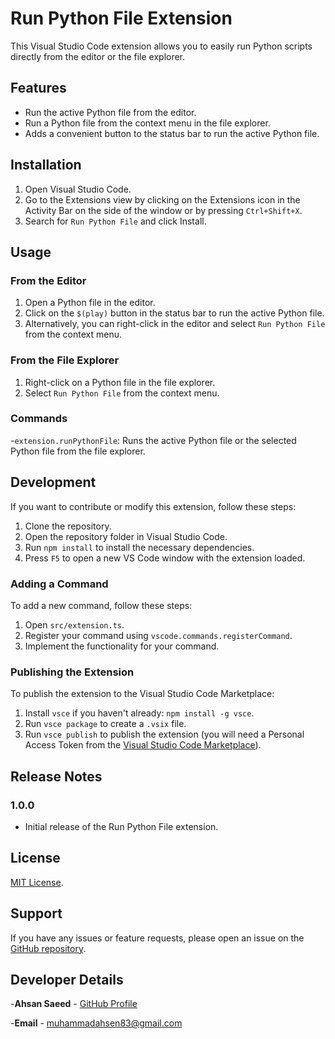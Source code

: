 # Run Python File Extension

This Visual Studio Code extension allows you to easily run Python scripts directly from the editor or the file explorer.

## Features

- Run the active Python file from the editor.
- Run a Python file from the context menu in the file explorer.
- Adds a convenient button to the status bar to run the active Python file.

## Installation

1. Open Visual Studio Code.
2. Go to the Extensions view by clicking on the Extensions icon in the Activity Bar on the side of the window or by pressing `Ctrl+Shift+X`.
3. Search for `Run Python File` and click Install.

## Usage

### From the Editor

1. Open a Python file in the editor.
2. Click on the `$(play)` button in the status bar to run the active Python file.
3. Alternatively, you can right-click in the editor and select `Run Python File` from the context menu.

### From the File Explorer

1. Right-click on a Python file in the file explorer.
2. Select `Run Python File` from the context menu.

### Commands

-`extension.runPythonFile`: Runs the active Python file or the selected Python file from the file explorer.

## Development

If you want to contribute or modify this extension, follow these steps:

1. Clone the repository.
2. Open the repository folder in Visual Studio Code.
3. Run `npm install` to install the necessary dependencies.
4. Press `F5` to open a new VS Code window with the extension loaded.

### Adding a Command

To add a new command, follow these steps:

1. Open `src/extension.ts`.
2. Register your command using `vscode.commands.registerCommand`.
3. Implement the functionality for your command.

### Publishing the Extension

To publish the extension to the Visual Studio Code Marketplace:

1. Install `vsce` if you haven't already: `npm install -g vsce`.
2. Run `vsce package` to create a `.vsix` file.
3. Run `vsce publish` to publish the extension (you will need a Personal Access Token from the [Visual Studio Code Marketplace](https://marketplace.visualstudio.com/manage)).

## Release Notes

### 1.0.0

- Initial release of the Run Python File extension.

## License

[MIT License](https://github.com/thehsansaeed/Python-Code-Runner/blob/main/LICENSE "Ahsan Saeed").

## Support

If you have any issues or feature requests, please open an issue on the [GitHub repository](https://github.com/thehsansaeed/Python-Code-Runner/issues "Ahsan Saeed").

## Developer Details

-**Ahsan Saeed** - [GitHub Profile](https://github.com/thehsansaeed/)

-**Email** - [muhammadahsen83@gmail.com](muhammadahsen83@gmail.com)
